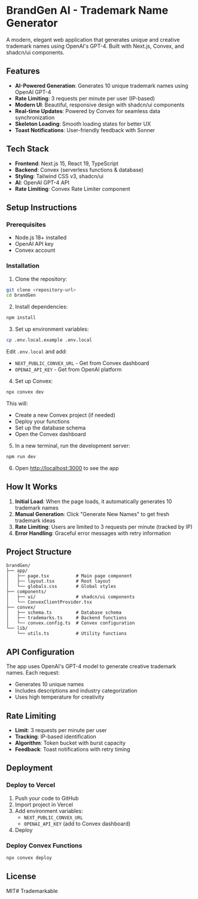 # BrandGen AI - Trademark Name Generator

A modern, elegant web application that generates unique and creative trademark names using OpenAI's GPT-4. Built with Next.js, Convex, and shadcn/ui components.

## Features

- **AI-Powered Generation**: Generates 10 unique trademark names using OpenAI GPT-4
- **Rate Limiting**: 3 requests per minute per user (IP-based)
- **Modern UI**: Beautiful, responsive design with shadcn/ui components
- **Real-time Updates**: Powered by Convex for seamless data synchronization
- **Skeleton Loading**: Smooth loading states for better UX
- **Toast Notifications**: User-friendly feedback with Sonner

## Tech Stack

- **Frontend**: Next.js 15, React 19, TypeScript
- **Backend**: Convex (serverless functions & database)
- **Styling**: Tailwind CSS v3, shadcn/ui
- **AI**: OpenAI GPT-4 API
- **Rate Limiting**: Convex Rate Limiter component

## Setup Instructions

### Prerequisites

- Node.js 18+ installed
- OpenAI API key
- Convex account

### Installation

1. Clone the repository:
```bash
git clone <repository-url>
cd brandGen
```

2. Install dependencies:
```bash
npm install
```

3. Set up environment variables:
```bash
cp .env.local.example .env.local
```

Edit `.env.local` and add:
- `NEXT_PUBLIC_CONVEX_URL` - Get from Convex dashboard
- `OPENAI_API_KEY` - Get from OpenAI platform

4. Set up Convex:
```bash
npx convex dev
```

This will:
- Create a new Convex project (if needed)
- Deploy your functions
- Set up the database schema
- Open the Convex dashboard

5. In a new terminal, run the development server:
```bash
npm run dev
```

6. Open [http://localhost:3000](http://localhost:3000) to see the app

## How It Works

1. **Initial Load**: When the page loads, it automatically generates 10 trademark names
2. **Manual Generation**: Click "Generate New Names" to get fresh trademark ideas
3. **Rate Limiting**: Users are limited to 3 requests per minute (tracked by IP)
4. **Error Handling**: Graceful error messages with retry information

## Project Structure

```
brandGen/
├── app/
│   ├── page.tsx          # Main page component
│   ├── layout.tsx        # Root layout
│   └── globals.css       # Global styles
├── components/
│   ├── ui/               # shadcn/ui components
│   └── ConvexClientProvider.tsx
├── convex/
│   ├── schema.ts         # Database schema
│   ├── trademarks.ts     # Backend functions
│   └── convex.config.ts  # Convex configuration
└── lib/
    └── utils.ts          # Utility functions
```

## API Configuration

The app uses OpenAI's GPT-4 model to generate creative trademark names. Each request:
- Generates 10 unique names
- Includes descriptions and industry categorization
- Uses high temperature for creativity

## Rate Limiting

- **Limit**: 3 requests per minute per user
- **Tracking**: IP-based identification
- **Algorithm**: Token bucket with burst capacity
- **Feedback**: Toast notifications with retry timing

## Deployment

### Deploy to Vercel

1. Push your code to GitHub
2. Import project in Vercel
3. Add environment variables:
   - `NEXT_PUBLIC_CONVEX_URL`
   - `OPENAI_API_KEY` (add to Convex dashboard)
4. Deploy

### Deploy Convex Functions

```bash
npx convex deploy
```

## License

MIT# Trademarkable

